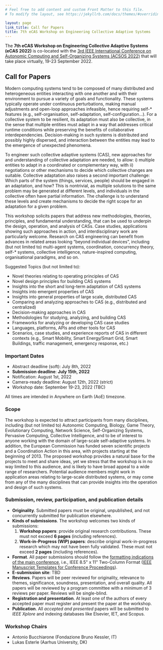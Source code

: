 ```yaml
---
# Feel free to add content and custom Front Matter to this file.
# To modify the layout, see https://jekyllrb.com/docs/themes/#overriding-theme-defaults

layout: page
link_title: Call for Papers
title: 7th eCAS Workshop on Engineering Collective Adaptive Systems
---
```


The **7th eCAS Workshop on Engineering Collective Adaptive Systems (eCAS 2022)** is co-located with the [3rd IEEE International Conference on Autonomic Computing and Self-Organizing Systems (ACSOS 2022)](https://2022.acsos.org/)
that will take place virtually, 19-23 September 2022.

## Call for Papers

Modern computing systems tend to be composed of many distributed and heterogeneous entities interacting with one another and with their environment to pursue a variety of goals and functionality. These systems typically operate under continuous perturbations, making manual adjustments and open-loop approaches infeasible, hence requiring self-* features (e.g., self-organisation, self-adaptation, self-configuration...). For a collective system to be resilient, its adaptation must also be collective, in the sense that multiple entities must adapt in a way that addresses critical runtime conditions while preserving the benefits of collaborative interdependencies. Decision-making in such systems is distributed and possibly highly dispersed, and interaction between the entities may lead to the emergence of unexpected phenomena.

To engineer such collective adaptive systems (CAS), new approaches for and understanding of collective adaptation are needed, to allow: i) multiple entities to adapt in a coordinated or complementary way, with ii) negotiations or other mechanisms to decide which collective changes are suitable. Collective adaptation also raises a second important challenge: Which parts of the system (things, services, people) should be engaged in an adaptation, and how? This is nontrivial, as multiple solutions to the same problem may be generated at different levels, and individuals in the collective often have partial information. The challenge is to understand these levels and create mechanisms to decide the right scope for an adaptation for a given problem.

This workshop solicits papers that address new methodologies, theories, principles, and fundamental understanding, that can be used to underpin the design, operation, and analysis of CASs. Case studies, applications showing such approaches in action, and interdisciplinary work are particularly welcome. Research on CAS engineering can benefit from advances in related areas looking “beyond individual devices”, including (but not limited to) multi-agent systems, coordination, concurrency theory, self-* systems, collective intelligence, nature-inspired computing, organisational paradigms, and so on.

Suggested Topics (but not limited to):

- Novel theories relating to operating principles of CAS
- Novel design principles for building CAS systems
- Insights into the short and long-term adaptation of CAS systems
- Insights into emergent properties of CAS
- Insights into general properties of large scale, distributed CAS
- Comparing and analyzing approaches to CAS (e.g., distributed and centralized)
- Decision-making approaches in CAS
- Methodologies for studying, analyzing, and building CAS
- Frameworks for analyzing or developing CAS case studies
- Languages, platforms, APIs and other tools for CAS
- Scenarios, case studies, and experience reports of CAS in different contexts (e.g., Smart Mobility, Smart Energy/Smart Grid, Smart Buildings, traffic management, emergency response, etc.)

### Important Dates

- Abstract deadline (soft): July 8th, 2022
- **Submission deadline**: <!-- ~~March 15, 2022~~--> **July 15th, 2022** <!-- (EXTENDED DEADLINE) -->
- Notification: August 1st, 2022
- Camera-ready deadline: August 12th, 2022 (strict)
- Workshop date: September 19-23, 2022 (TBC)

All times are intended in Anywhere on Earth (AoE) timezone.

### Scope

The workshop is expected to attract participants from many disciplines, including (but not limited to) Autonomic Computing, Biology, Game Theory, Evolutionary Computing, Network Science, Self-Organizing Systems, Pervasive Computing, Collective Intelligence, and to be of interest to anyone working with the domain of large-scale self-adaptive systems. In addition, the European Commission has funded seven scientific projects and a Coordination Action in this area, with projects starting at the beginning of 2013. The proposed workshop provides a natural base for the projects to meet and share ideas, yet we stress that the workshop is in no way limited to this audience, and is likely to have broad appeal to a wide range of researchers. Potential audience members might work in application areas relating to large-scale distributed systems, or may come from any of the many disciplines that can provide insights into the operation and design of such systems.

### Submission, review, participation, and publication details

- **Originality**. Submitted papers must be original, unpublished, and not concurrently submitted for publication elsewhere.
- **Kinds of submissions**. The workshop welcomes two kinds of submissions:
    1. **Workshop papers**: provide original research contributions. These must not exceed **6 pages** (including references).
    2. **Work-in-Progress (WIP) papers**: describe original work-in-progress research which may not have been fully validated. These must not exceed **2 pages** (including references).
- **Format**. All paper submissions should follow the [formatting indications of the main conference](https://2022.acsos.org/track/acsos-2022-papers#Call-for-Papers), i.e.,  IEEE 8.5" x 11" Two-Column Format ([IEEE Manuscript Templates for Conference Proceedings](https://www.ieee.org/conferences/publishing/templates.html)).
- **E-submission site**: <!-- <https://easychair.org/conferences/?conf=ecas2022> --> TBD
- **Reviews**. Papers will be peer reviewed for originality, relevance to themes, significance, soundness, presentation, and overall quality. All papers will be reviewed by a program committee with a minimum of 3 reviews per paper. Reviews will be single-blind.
- **Registration and presentation**. At least one of the authors of every accepted paper must register and present the paper at the workshop.
- **Publication**. All *accepted and presented* papers will be submitted to *IEEE Xplore* and indexing databases like Elsevier, IET, and Scopus.

<!--
- **Special issue**. A special issue on an ISI-impacted journal will be organised. A set of high-quality papers from DISCOLI will be invited to submit an extended contribution.
-->

### Workshop Chairs

- Antonio Bucchiarone (Fondazione Bruno Kessler, IT)
- Lukas Esterle (Aarhus University, DK)

